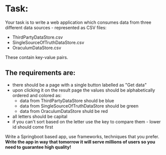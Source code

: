 # Task:

Your task is to write a web application which consumes data from three different data sources - represented as CSV files:
* ThirdPartyDataStore.csv
* SingleSourceOfTruthDataStore.csv
* OraculumDataStore.csv

These contain key-value pairs.
 
## The requirements are:
* there should be a page with a single button labelled as "Get data"
* upon clicking it on the result page the values should be alphabetically ordered and colored as:
  * data from ThirdPartyDataStore should be blue
  * data from SingleSourceOfTruthDataStore should be green
  * data from OraculumDataStore shuld be red
* all letters should be capital
* if you can't sort based on the letter use the key to compare them - lower id should come first
 
Write a Springboot based app, use frameworks, techniques that you prefer. **Write the app in way that tomorrow it will serve millions of users so you need to guarantee high quality!**
